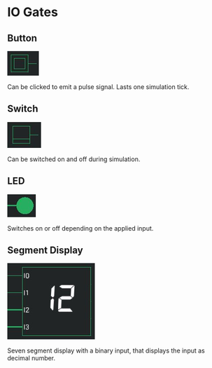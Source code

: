 # IO Gates

## Button
<div class="rows">

![Button](../../assets/help/button.jpg)

<div class="margin-left">

Can be clicked to emit a pulse signal. Lasts one simulation tick.
</div>
</div>

## Switch
<div class="rows">

![Switch](../../assets/help/switch.jpg)

<div class="margin-left">

Can be switched on and off during simulation.
</div>
</div>

## LED

<div class="rows">

![LED](../../assets/help/led.jpg)

<div class="margin-left">

Switches on or off depending on the applied input.
</div>
</div>

## Segment Display

<div class="rows">

![Segment Display](../../assets/help/segment-display.jpg)

<div class="margin-left">

Seven segment display with a binary input, that displays the input as decimal number. 
</div>
</div>
